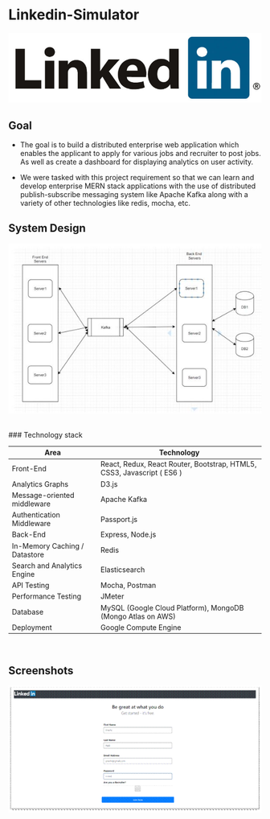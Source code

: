 # Linkedin-Simulator

![alt text](linkedin-logo.jpg)


## Goal

* The goal is to build a distributed enterprise web application which enables the applicant to apply for various jobs and recruiter to post jobs. As well as create a dashboard for displaying analytics on user activity.

* We were tasked with this project requirement so that we can learn and develop enterprise MERN stack applications with the use of distributed publish-subscribe messaging system like Apache Kafka along with a variety of other technologies like redis, mocha, etc.


## System Design

![alt text](Capture.JPG)

</br> 
### Technology stack 

<table>
<thead>
<tr>
<th>Area</th>
<th>Technology</th>
</tr>
</thead>
<tbody>
	<tr>
		<td>Front-End</td>
		<td>React, Redux, React Router, Bootstrap, HTML5, CSS3, Javascript ( ES6 )</td>
	</tr>
	<tr>
		<td>Analytics Graphs</td>
		<td>D3.js</td>
	</tr>
	<tr>
		<td>Message-oriented middleware</td>
		<td>Apache Kafka</td>
	</tr>
	<tr>
		<td>Authentication Middleware</td>
		<td>Passport.js</td>
	</tr>
	<tr>
		<td>Back-End</td>
		<td>Express, Node.js</td>
	</tr>
	<tr>
		<td>In-Memory Caching / Datastore</td>
		<td>Redis</td>
	</tr>
	<tr>
		<td>Search and Analytics Engine</td>
		<td>Elasticsearch</td>
	</tr>
	<tr>
		<td>API Testing</td>
		<td>Mocha, Postman</td>
	</tr>
	<tr>
		<td>Performance Testing</td>
		<td>JMeter</td>
	</tr>
	<tr>
		<td>Database</td>
		<td>MySQL (Google Cloud Platform), MongoDB (Mongo Atlas on AWS)</td>
	</tr>
    <tr>
		<td>Deployment</td>
		<td>Google Compute Engine</td>
	</tr>
</tbody>
</table>
<br/>

## Screenshots


![alt text](Screenshots/image006.gif)
